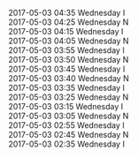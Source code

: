 2017-05-03 04:35 Wednesday  I  
2017-05-03 04:25 Wednesday  N  
2017-05-03 04:15 Wednesday  I  
2017-05-03 04:05 Wednesday  N  
2017-05-03 03:55 Wednesday  I  
2017-05-03 03:50 Wednesday  N  
2017-05-03 03:45 Wednesday  I  
2017-05-03 03:40 Wednesday  N  
2017-05-03 03:35 Wednesday  I  
2017-05-03 03:25 Wednesday  N  
2017-05-03 03:15 Wednesday  I  
2017-05-03 03:05 Wednesday  N  
2017-05-03 02:55 Wednesday  I  
2017-05-03 02:45 Wednesday  N  
2017-05-03 02:35 Wednesday  I  

